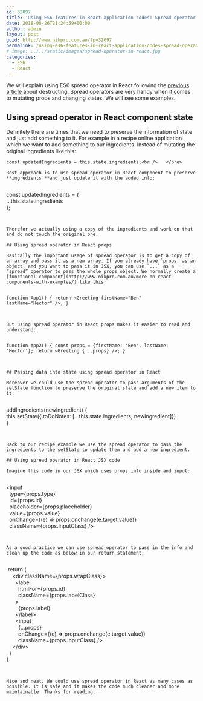 ```yaml
---
id: 32097
title: 'Using ES6 features in React application codes: Spread operator'
date: 2018-08-26T21:24:59+00:00
author: admin
layout: post
guid: http://www.nikpro.com.au/?p=32097
permalink: /using-es6-features-in-react-application-codes-spread-operator/
# image: ../../static/images/spread-operator-in-react.jpg
categories:
  - ES6
  - React
---
```

We will explain using ES6 spread operator in React following the [previous article](http://www.nikpro.com.au/using-es6-destructuring-in-react-application-codes/) about destructing. Spread operators are very handy when it comes to mutating props and changing states. We will see some examples.

## Using spread operator in React component state

Definitely there are times that we need to preserve the information of state and just add something to it. For example in a recipe online application which we want to add something to our ingredients. Instead of mutating the original ingredients like this:


```
const updatedIngredients = this.state.ingredients;<br />   </pre>

Best approach is to use spread operator in React component to preserve **ingredients **and just update it with the added info:


```
const updatedIngredients = {<br />            ...this.state.ingredients<br />        };
```


Therefor we actually using a copy of the ingredients and work on that and do not touch the original one.

## Using spread operator in React props

Basically the important usage of spread operator is to get a copy of an array and pass it as a new array. If you already have `props` as an object, and you want to pass it in JSX, you can use `...` as a “spread” operator to pass the whole props object. We normally create a [functional component](http://www.nikpro.com.au/more-on-react-components-with-examples/) like this:


```
<code>function App1() {
  return &lt;Greeting firstName="Ben" lastName="Hector" />;
}</code>
```


But using spread operator in React props makes it easier to read and understand:


```
<code>function App2() {
  const props = {firstName: 'Ben', lastName: 'Hector'};
  return &lt;Greeting {...props} />;
}</code>
```


## Passing data into state using spread operator in React

Moreover we could use the spread operator to pass arguments of the setState function to preserve the original state and add a new item to it:


```
addIngredients(newIngredient) {<br />    this.setState({ toDoNotes: [...this.state.ingredients, newIngredient]})<br />  }
```


Back to our recipe example we use the spread operator to pass the ingredients to the setState to update them and add a new ingredient.

## Using spread operator in React JSX code

Imagine this code in our JSX which uses props info inside and input:


```
&lt;input <br />  type={props.type} <br />  id={props.id} <br />  placeholder={props.placeholder}<br />  value={props.value}<br />  onChange={(e) => props.onchange(e.target.value)}<br />  className={props.inputClass} />
```


As a good practice we can use spread operator to pass in the info and clean up the code as below in our return statement:


```
 return (<br />    &lt;div className={props.wrapClass}><br />      &lt;label <br />        htmlFor={props.id}<br />        className={props.labelClass}<br />      ><br />        {props.label}<br />      &lt;/label><br />      &lt;input <br />        {...props}<br />        onChange={(e) => props.onchange(e.target.value)}<br />        className={props.inputClass} /><br />    &lt;/div><br />  )<br />}
```


Nice and neat. We could use spread operator in React as many cases as possible. It is safe and it makes the code much cleaner and more maintainable. Thanks for reading.